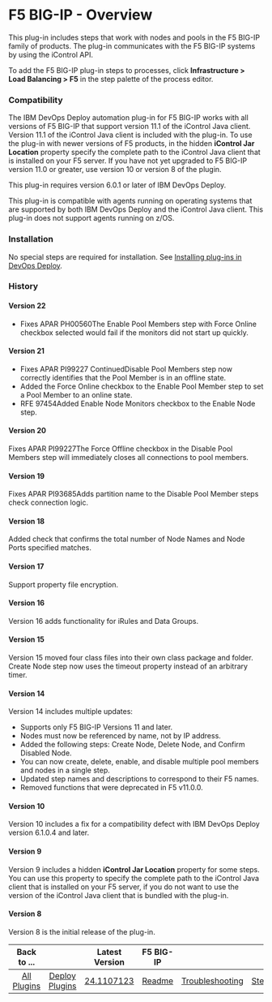 
# F5 BIG-IP - Overview


This plug-in includes steps that work with nodes and pools in the F5 BIG-IP family of products. The plug-in communicates with the F5 BIG-IP systems by using the iControl API.

To add the F5 BIG-IP plug-in steps to processes, click **Infrastructure > Load Balancing > F5** in the step palette of the process editor.

### Compatibility

The IBM DevOps Deploy automation plug-in for F5 BIG-IP works with all versions of F5 BIG-IP that support version 11.1 of the iControl Java client. Version 11.1 of the iControl Java client is included with the plug-in. To use the plug-in with newer versions of F5 products, in the hidden **iControl Jar Location** property specify the complete path to the iControl Java client that is installed on your F5 server. If you have not yet upgraded to F5 BIG-IP version 11.0 or greater, use version 10 or version 8 of the plugin.

This plug-in requires version 6.0.1 or later of IBM DevOps Deploy.

This plug-in is compatible with agents running on operating systems that are supported by both IBM DevOps Deploy and the iControl Java client. This plug-in does not support agents running on z/OS.

### Installation

No special steps are required for installation. See [Installing plug-ins in DevOps Deploy](https://community.ibm.com/community/user/wasdevops/blogs/laurel-dickson-bull1/2022/06/13/install-plugins "Installing plug-ins in DevOps Deploy").

### History

#### Version 22

* Fixes APAR PH00560The Enable Pool Members step with Force Online checkbox selected would fail if the monitors did not start up quickly.

#### Version 21

* Fixes APAR PI99227 ContinuedDisable Pool Members step now correctly identifies that the Pool Member is in an offline state.
* Added the Force Online checkbox to the Enable Pool Member step to set a Pool Member to an online state.
* RFE 97454Added Enable Node Monitors checkbox to the Enable Node step.

#### Version 20

Fixes APAR PI99227The Force Offline checkbox in the Disable Pool Members step will immediately closes all connections to pool members.

#### Version 19

Fixes APAR PI93685Adds partition name to the Disable Pool Member steps check connection logic.

#### Version 18

Added check that confirms the total number of Node Names and Node Ports specified matches.

#### Version 17

Support property file encryption.

#### Version 16

Version 16 adds functionality for iRules and Data Groups.

#### Version 15

Version 15 moved four class files into their own class package and folder. Create Node step now uses the timeout property instead of an arbitrary timer.

#### Version 14

Version 14 includes multiple updates:

* Supports only F5 BIG-IP Versions 11 and later.
* Nodes must now be referenced by name, not by IP address.
* Added the following steps: Create Node, Delete Node, and Confirm Disabled Node.
* You can now create, delete, enable, and disable multiple pool members and nodes in a single step.
* Updated step names and descriptions to correspond to their F5 names.
* Removed functions that were deprecated in F5 v11.0.0.

#### Version 10

Version 10 includes a fix for a compatibility defect with IBM DevOps Deploy version 6.1.0.4 and later.

#### Version 9

Version 9 includes a hidden **iControl Jar Location** property for some steps. You can use this property to specify the complete path to the iControl Java client that is installed on your F5 server, if you do not want to use the version of the iControl Java client that is bundled with the plug-in.

#### Version 8

Version 8 is the initial release of the plug-in.


|Back to ...||Latest Version|F5 BIG-IP ||||
| :---: | :---: | :---: | :---: | :---: | :---: | :---: |
|[All Plugins](../../index.md)|[Deploy Plugins](../README.md)|[24.1107123](https://raw.githubusercontent.com/UrbanCode/IBM-UCD-PLUGINS/main/files/F5/F5-24.1107123.zip)|[Readme](README.md)|[Troubleshooting](troubleshooting.md)|[Steps](steps.md)|[Downloads](downloads.md)|
